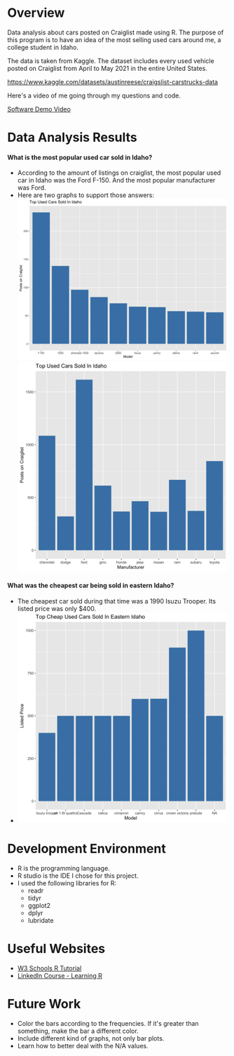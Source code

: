 # Overview

Data analysis about cars posted on Craiglist made using R. The purpose of this program is to have an idea of the most selling used cars around me, a college student in Idaho.

The data is taken from Kaggle. The dataset includes every used vehicle posted on Craiglist from April to May 2021 in the entire United States. 

https://www.kaggle.com/datasets/austinreese/craigslist-carstrucks-data

Here's a video of me going through my questions and code.

[Software Demo Video](https://youtu.be/uLouZLShrPs)

# Data Analysis Results

#### What is the most popular used car sold in Idaho?

- According to the amount of listings on craiglist, the most popular used car in Idaho was the Ford F-150. And the most popular manufacturer was Ford.
- Here are two graphs to support those answers:
![Plot](output/top_mod_graph.png)
![Plot](output/top_man_graph.png)

#### What was the cheapest car being sold in eastern Idaho?

- The cheapest car sold during that time was a 1990 Isuzu Trooper. Its listed price was only $400.
- ![Plot](output/top_cheap_graph.png)

# Development Environment

- R is the programming language.
- R studio is the IDE I chose for this project.
- I used the following libraries for R:
    - readr
    - tidyr
    - ggplot2
    - dplyr
    - lubridate

# Useful Websites

* [W3 Schools R Tutorial](https://www.w3schools.com/r/)
* [LinkedIn Course - Learning R](https://www.linkedin.com/learning-login/share?account=2153100&forceAccount=false&redirect=https%3A%2F%2Fwww.linkedin.com%2Flearning%2Flearning-r-2%3Ftrk%3Dshare_ent_url%26shareId%3DIdTQvPnFQg%252BN6DDvsC%252BiOw%253D%253D)

# Future Work

* Color the bars according to the frequencies. If it's greater than something, make the bar a different color.
* Include different kind of graphs, not only bar plots.
* Learn how to better deal with the N/A values.
